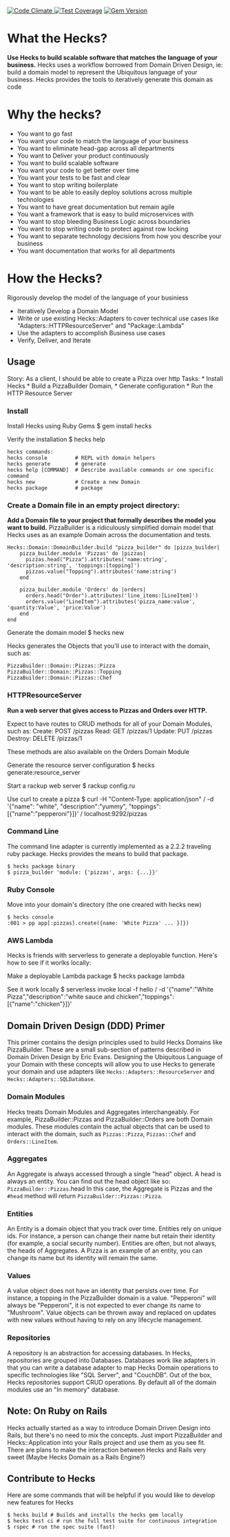 [![Code Climate](https://codeclimate.com/github/chrisyoung/hecks/badges/gpa.svg)](https://codeclimate.com/github/chrisyoung/hecks)[ ![Test Coverage](https://codeclimate.com/github/chrisyoung/hecks/badges/coverage.svg)](https://codeclimate.com/github/chrisyoung/hecks/coverage) [![Gem Version](https://badge.fury.io/rb/hecks.svg)](https://badge.fury.io/rb/hecks)

# What the Hecks?
**Use Hecks to build scalable software that matches the language of your
business.**
Hecks uses a workflow borrowed from Domain Driven Design, ie: build a domain
model to represent the Ubiquitous language of your business.  Hecks provides the
tools to iteratively generate this domain as code

# Why the hecks?
* You want to go fast
* You want your code to match the language of your business
* You want to eliminate head-gap across all departments
* You want to Deliver your product continuously
* You want to build scalable software
* You want your code to get better over time
* You want your tests to be fast and clear
* You want to stop writing boilerplate
* You want to be able to easily deploy solutions across multiple technologies
* You want to have great documentation but remain agile
* You want a framework that is easy to build microservices with
* You want to stop bleeding Business Logic across boundaries
* You want to stop writing code to protect against row locking
* You want to separate technology decisions from how you describe your business
* You want documentation that works for all departments

# How the Hecks?
Rigorously develop the model of the language of your businiess
* Iteratively Develop a Domain Model
* Write or use existing Hecks::Adapters to cover technical use cases like
"Adapters::HTTPResourceServer" and "Package::Lambda"
* Use the adapters to accomplish Business use cases
* Verify, Deliver, and Iterate

## Usage
Story: As a client, I should be able to create a Pizza over http
Tasks:
	* Install Hecks
	* Build a PizzaBuilder Domain,
	* Generate configuration
	* Run the HTTP Resource Server

### Install
Install Hecks using Ruby Gems
	$ gem install hecks

Verify the installation
	$ hecks help

	hecks commands:
	hecks console         # REPL with domain helpers
	hecks generate        # generate
	hecks help [COMMAND]  # Describe available commands or one specific command
	hecks new             # Create a new Domain
	hecks package         # package

### Create a Domain file in an empty project directory:
**Add a Domain file to your project that formally describes the model you want
to build.**
PizzaBuilder is a ridiculously simplified domain model that Hecks uses as an
example Domain across the documentation and tests.

	Hecks::Domain::DomainBuilder.build "pizza_builder" do |pizza_builder|
		pizza_builder.module 'Pizzas' do |pizzas|
		  pizzas.head("Pizza").attributes('name:string', 'description:string', 'toppings:[topping]')
		  pizzas.value("Topping").attributes('name:string')
		end

		pizza_builder.module 'Orders' do |orders|
		  orders.head("Order").attributes('line_items:[LineItem]')
		  orders.value("LineItem").attributes('pizza_name:value', 'quantity:Value', 'price:Value')
		end
	end

Generate the domain model
	$ hecks new

Hecks generates the Objects that you'll use to interact with the domain, such
as:

	PizzaBuilder::Domain::Pizzas::Pizza
	PizzaBuilder::Domain::Pizzas::Topping
	PizzaBuilder::Domain::Pizzas::Chef

### HTTPResourceServer
**Run a web server that gives access to Pizzas and Orders over HTTP.**

Expect to have routes to CRUD methods for all of your Domain Modules, such as:
	Create: POST /pizzas
	Read: GET /pizzas/1
	Update: PUT /pizzas
	Destroy: DELETE /pizzas/1

These methods are also available on the Orders Domain Module

Generate the resource server configuration
	$ hecks generate:resource_server

Start a rackup web server
	$ rackup config.ru

Use curl to create a pizza
	$ curl -H "Content-Type: application/json" /
				 -d '{"name": "white", "description":"yummy", "toppings": [{"name":"pepperoni"}]}' /
				 localhost:9292/pizzas

### Command Line
The command line adapter is currently implemented as a 2.2.2 traveling ruby
package.  Hecks provides the means to build that package.

	$ hecks package binary
	$ pizza_builder 'module: {'pizzas', args: {...}}'

### Ruby Console
Move into your domain's directory (the one creared with hecks new)

	$ hecks console
	:001 > pp app[:pizzas].create({name: 'White Pizza' ... }]})

### AWS Lambda
Hecks is friends with serverless to generate a deployable function.  Here's how
to see if it worlks locally:

Make a deployable Lambda package
	$ hecks package lambda

See it work locally
	$ serverless invoke local -f hello /
		-d '{"name":"White Pizza","description":"white sauce and chicken","toppings":[{"name":"chicken"}]}'

## Domain Driven Design (DDD) Primer
This primer contains the design principles used to build Hecks Domains
like PizzaBuilder.  These are a small sub-section of patterns described in
Domain Driven Design by Eric Evans.  Designing the Ubiquitous Language of your
Domain with these concepts will allow you to use Hecks to generate your domain
and use adapters like `Hecks::Adapters::ResourceServer` and
`Hecks::Adapters::SQLDatabase`.

### Domain Modules
Hecks treats Domain Modules and Aggregates interchangeably.  For example, PizzaBuilder::Pizzas and PizzaBuilder::Orders are both Domain modules.  These
modules contain the actual objects that can be used to interact with the domain,
such as `Pizzas::Pizza`, `Pizzas::Chef` and `Orders::LineItem`.

### Aggregates
An Aggregate is always accessed through a single "head" object.  A head is
always an entity.  You can find out the head object like so:
	`PizzaBuilder::Pizzas`.head
In this case, the Aggregate is Pizzas and the `#head` method will return
`PizzaBuilder::Pizzas::Pizza`.

### Entities
An Entity is a domain object that you track over time.  Entities rely on unique
ids.  For instance, a person can change their name but retain their identity
(for example, a social security number). Entities are often, but not always,
the heads of Aggregates.  A Pizza is an example of an entity, you can change
its name but its identity will remain the same.

### Values
A value object does not have an identity that persists over time.  For instance,
a topping in the PizzaBuilder domain is a value.  "Pepperoni" will always be
"Pepperoni", it is not expected to ever change its name to "Mushroom".  Value
objects can be thrown away and replaced on updates with new values without
having to rely on any lifecycle management.

### Repositories
A repository is an abstraction for accessing databases.  In Hecks, repositories
are grouped into Databases.  Databases work like adapters in that you can write
a database adapter to map Hecks Domain operations to specific technologies like
"SQL Server", and "CouchDB".  Out of the box, Hecks repositories support CRUD
operations.  By default all of the domain modules use an "In memory" database.

## Note: On Ruby on Rails
Hecks actually started as a way to introduce Domain Driven Design into Rails,
but there's no need to mix the concepts.  Just import PizzaBuilder and
Hecks::Application into your Rails project and use them as you see fit.  
There are plans to make the interaction between Hecks and Rails very sweet
(Maybe Hecks Domain as a Rails Engine?)

## Contribute to Hecks
Here are some commands that will be helpful if you would like to develop new
features for Hecks

	$ hecks build # Builds and installs the hecks gem locally
	$ hecks test ci # run the full test suite for continuous integration
	$ rspec # run the spec suite (fast)
